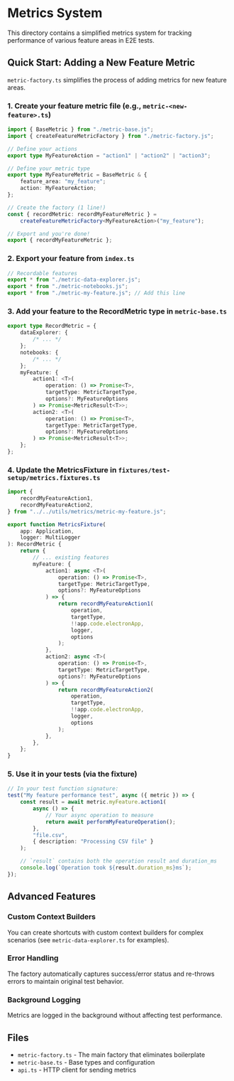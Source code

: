 # Metrics System

This directory contains a simplified metrics system for tracking performance of various feature areas in E2E tests.

## Quick Start: Adding a New Feature Metric

`metric-factory.ts` simplifies the process of adding metrics for new feature areas.

### 1. Create your feature metric file (e.g., `metric-<new-feature>.ts`)

```typescript
import { BaseMetric } from "./metric-base.js";
import { createFeatureMetricFactory } from "./metric-factory.js";

// Define your actions
export type MyFeatureAction = "action1" | "action2" | "action3";

// Define your metric type
export type MyFeatureMetric = BaseMetric & {
	feature_area: "my_feature";
	action: MyFeatureAction;
};

// Create the factory (1 line!)
const { recordMetric: recordMyFeatureMetric } =
	createFeatureMetricFactory<MyFeatureAction>("my_feature");

// Export and you're done!
export { recordMyFeatureMetric };
```

### 2. Export your feature from `index.ts`

```typescript
// Recordable features
export * from "./metric-data-explorer.js";
export * from "./metric-notebooks.js";
export * from "./metric-my-feature.js"; // Add this line
```

### 3. Add your feature to the RecordMetric type in `metric-base.ts`

```typescript
export type RecordMetric = {
	dataExplorer: {
		/* ... */
	};
	notebooks: {
		/* ... */
	};
	myFeature: {
		action1: <T>(
			operation: () => Promise<T>,
			targetType: MetricTargetType,
			options?: MyFeatureOptions
		) => Promise<MetricResult<T>>;
		action2: <T>(
			operation: () => Promise<T>,
			targetType: MetricTargetType,
			options?: MyFeatureOptions
		) => Promise<MetricResult<T>>;
	};
};
```

### 4. Update the MetricsFixture in `fixtures/test-setup/metrics.fixtures.ts`

```typescript
import {
	recordMyFeatureAction1,
	recordMyFeatureAction2,
} from "../../utils/metrics/metric-my-feature.js";

export function MetricsFixture(
	app: Application,
	logger: MultiLogger
): RecordMetric {
	return {
		// ... existing features
		myFeature: {
			action1: async <T>(
				operation: () => Promise<T>,
				targetType: MetricTargetType,
				options?: MyFeatureOptions
			) => {
				return recordMyFeatureAction1(
					operation,
					targetType,
					!!app.code.electronApp,
					logger,
					options
				);
			},
			action2: async <T>(
				operation: () => Promise<T>,
				targetType: MetricTargetType,
				options?: MyFeatureOptions
			) => {
				return recordMyFeatureAction2(
					operation,
					targetType,
					!!app.code.electronApp,
					logger,
					options
				);
			},
		},
	};
}
```

### 5. Use it in your tests (via the fixture)

```typescript
// In your test function signature:
test("My feature performance test", async ({ metric }) => {
	const result = await metric.myFeature.action1(
		async () => {
			// Your async operation to measure
			return await performMyFeatureOperation();
		},
		"file.csv",
		{ description: "Processing CSV file" }
	);

	// `result` contains both the operation result and duration_ms
	console.log(`Operation took ${result.duration_ms}ms`);
});
```

## Advanced Features

### Custom Context Builders

You can create shortcuts with custom context builders for complex scenarios (see `metric-data-explorer.ts` for examples).

### Error Handling

The factory automatically captures success/error status and re-throws errors to maintain original test behavior.

### Background Logging

Metrics are logged in the background without affecting test performance.

## Files

- `metric-factory.ts` - The main factory that eliminates boilerplate
- `metric-base.ts` - Base types and configuration
- `api.ts` - HTTP client for sending metrics
